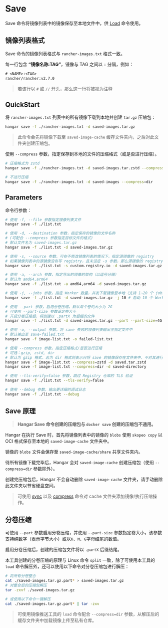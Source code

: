# Save

Save 命令将镜像列表中的镜像保存至本地文件中，供 [Load](./load.md) 命令使用。

## 镜像列表格式

Save 命令的镜像列表格式与 `rancher-images.txt` 格式一致。

每一行包含 **“镜像名称:TAG”**，镜像与 TAG 之间以 `:` 分隔，例如：

```txt
# <NAME>:<TAG>
rancher/rancher:v2.7.0
```

> 若该行以 `#` 或 `//` 开头，那么这一行将被视为注释

## QuickStart

将 `rancher-images.txt` 列表中的所有镜像下载到本地并创建 `tar.gz` 压缩包：

```sh
hangar save -f ./rancher-images.txt -d saved-images.tar.gz
```

> 此命令会先将镜像下载至 `saved-image-cache` 缓存文件夹内，之后对此文件夹创建压缩包。

使用 `--compress` 参数，指定保存到本地的文件的压缩格式（或是否进行压缩）。

```sh
# 压缩格式为 zstd
hangar save -f ./rancher-images.txt -d saved-images.tar.zstd --compress=zstd

# 不进行压缩
hangar save -f ./rancher-images.txt -d saved-images --compress=dir
```

## Parameters

命令行参数：

```sh
# 使用 -f, --file 参数指定镜像列表文件
hangar save -f ./list.txt

# 使用 -d, --destination 参数，指定保存的镜像的文件名称
# (可配合 --compress 参数指定目标文件的格式)
# 默认文件名为 saved-images.tar.gz
hangar save -f ./list.txt -d saved-images.tar.gz

# 使用 -s, --source 参数，可在不修改镜像列表的情况下，指定源镜像的 registry
# 如果镜像列表中的源镜像没有写 registry，且未设定 -s 参数，那么源镜像的 registry 会被设定为默认的 docker.io
hangar save -f ./list.txt -s custom.registry.io -d saved-images.tar.gz

# 使用 -a, --arch 参数，指定导出的镜像的架构（以逗号分隔）
# 默认为 amd64,arm64
hangar save -f ./list.txt -a amd64,arm64 -d saved-images.tar.gz

# 使用 -j, --jobs 参数，指定 Worker 数量，并发下载镜像至本地（支持 1~20 个 jobs）
hangar save -f ./list.txt -d saved-images.tar.gz -j 10 # 启动 10 个 Worker

# 使用 --part 参数，启用分卷压缩，默认每个卷的大小为 2G
# 可使用 --part-size 参数设定卷大小
# 开启分卷压缩后，将创建以 .partX 为后缀的文件
hangar save -f ./list.txt -d saved-images.tar.gz --part --part-size=4G # 指定每个分片体积最大为 4G

# 使用 -o, --output 参数，将 save 失败的镜像列表输出至指定文件中
# 默认输出至 save-failed.txt
hangar save -f image-list.txt -o failed-list.txt

# 使用 --compress 参数，指定压缩格式/是否进行压缩
# 可选：gzip, zstd, dir
# 默认为 gzip 格式，若为 dir 格式则表示只将 save 的镜像保存在文件夹中，不对其进行压缩（重命名文件夹）
hangar save -f image-list.txt --compress=zstd -d saved.tar.zstd
hangar save -f image-list.txt --compress=dir -d saved-directory

# 使用 --tls-verify=false 参数，跳过 Registry 仓库的 TLS 验证
hangar save -f ./list.txt --tls-verify=false

# 使用 --debug 参数，输出更详细的调试日志
hangar save -f ./list.txt --debug
```

## Save 原理

> **Hangar Save 命令创建的压缩包与 `docker save` 创建的压缩包不通用。**

Hangar 在执行 Save 时，首先将镜像列表中的镜像的 `blobs` 使用 `skopeo copy` 以 OCI 格式保存至本地的 `saved-image-cache` 文件夹中。

镜像的 `blobs` 文件会保存至 `saved-image-cache/share` 共享文件夹内。

待所有镜像下载完毕后，Hangar 会对 `saved-image-cache` 创建压缩包（使用 `--compress=dir` 参数除外）。

创建完压缩包后，Hangar 不会自动删除 `saved-image-cache` 文件夹，请手动删除此文件夹以节省硬盘空间。

> 可使用 [sync](./sync.md) 以及 [compress](./compress.md) 命令对 cache 文件夹添加镜像/执行压缩操作。

## 分卷压缩

可使用 `--part` 参数启用分卷压缩，并使用 `--part-size` 参数指定卷大小，该参数支持纯数字（表示字节大小）或以`K`、`M`、`G`字母结尾的数值。

启用分卷压缩后，创建的压缩包文件将以 `.partX` 后缀结尾。

本工具创建的分卷压缩的原理与 Linux 命令 `split` 一致，除了可使用本工具的 `load` 命令解压外，还可以使用以下命令对分卷压缩包进行解压：

```sh
# 将所有分卷整合
cat ./saved-images.tar.gz.part* > saved-images.tar.gz
# 对整合后的压缩包解压
tar -zxvf ./saved-images.tar.gz

# 或使用以下命令一键解压
cat ./saved-images.tar.gz.part* | tar -zxv
```

> 可使用镜像推送工具的 `load` 命令配合 `--compress=dir` 参数，从解压后的缓存文件夹中加载镜像上传至私有仓库。

